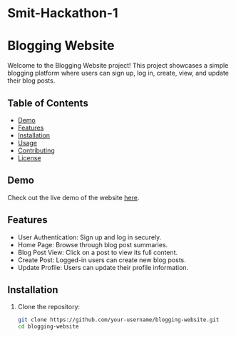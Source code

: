 # Smit-Hackathon-1
# Blogging Website

Welcome to the Blogging Website project! This project showcases a simple blogging platform where users can sign up, log in, create, view, and update their blog posts.

## Table of Contents
- [Demo](#demo)
- [Features](#features)
- [Installation](#installation)
- [Usage](#usage)
- [Contributing](#contributing)
- [License](#license)

## Demo
Check out the live demo of the website [here](https://mini-hackathon-0.web.app/index.html).

## Features
- User Authentication: Sign up and log in securely.
- Home Page: Browse through blog post summaries.
- Blog Post View: Click on a post to view its full content.
- Create Post: Logged-in users can create new blog posts.
- Update Profile: Users can update their profile information.

## Installation
1. Clone the repository:
   ```bash
   git clone https://github.com/your-username/blogging-website.git
   cd blogging-website

